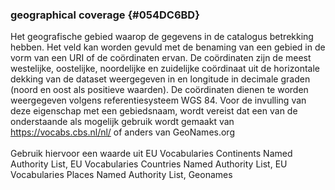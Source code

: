 ### geographical coverage {#054DC6BD}
Het geografische gebied waarop de gegevens in de catalogus betrekking hebben. Het veld kan worden gevuld met de benaming van een gebied in de vorm van een URI of de coördinaten ervan. 
De coördinaten zijn de meest westelijke, oostelijke, noordelijke en zuidelijke coördinaat uit de horizontale dekking van de dataset weergegeven in  en longitude in decimale graden (noord en oost als positieve waarden). De coördinaten dienen te worden weergegeven volgens referentiesysteem WGS 84.
Voor de invulling van deze eigenschap met een gebiedsnaam, wordt vereist dat een van de onderstaande als mogelijk gebruik wordt gemaakt van https://vocabs.cbs.nl/nl/ of anders van
GeoNames.org 
<br/>
<br/>
Gebruik hiervoor een waarde uit  EU Vocabularies Continents Named Authority List, EU Vocabularies Countries Named Authority List, EU Vocabularies Places Named Authority List, Geonames
